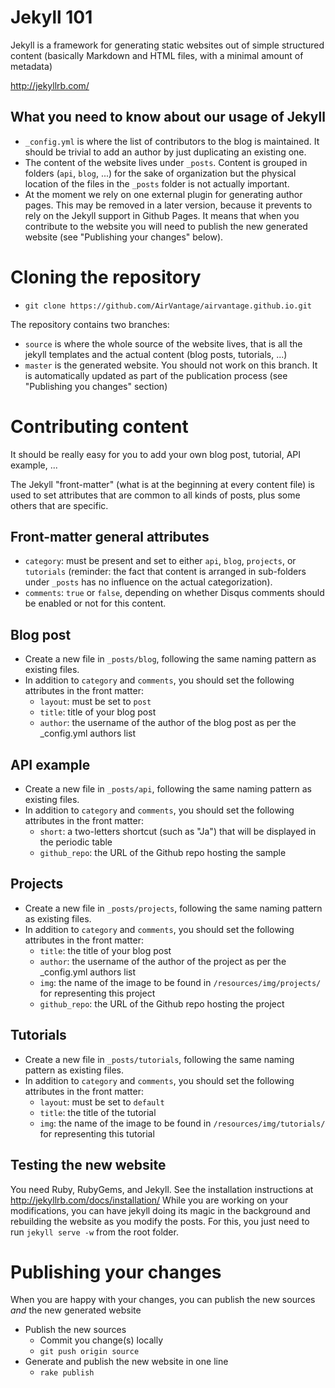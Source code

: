 Jekyll 101
==========

Jekyll is a framework for generating static websites out of simple structured content (basically Markdown and HTML files, with a minimal amount of metadata)

http://jekyllrb.com/

What you need to know about our usage of Jekyll
-----------------------------------------------

* `_config.yml` is where the list of contributors to the blog is maintained. It should be trivial to add an author by just duplicating an existing one.
* The content of the website lives under `_posts`. Content is grouped in folders (`api`, `blog`, ...) for the sake of organization but the physical location of the files in the `_posts` folder is not actually important.
* At the moment we rely on one external plugin for generating author pages. This may be removed in a later version, because it prevents to rely on the Jekyll support in Github Pages. It means that when you contribute to the website you will need to publish the new generated website (see "Publishing your changes" below).

Cloning the repository
======================

* `git clone https://github.com/AirVantage/airvantage.github.io.git`

The repository contains two branches:
* `source` is where the whole source of the website lives, that is all the jekyll templates and the actual content (blog posts, tutorials, ...)
* `master` is the generated website. You should not work on this branch. It is automatically updated as part of the publication process (see "Publishing you changes" section)

Contributing content
====================

It should be really easy for you to add your own blog post, tutorial, API example, ...

The Jekyll "front-matter" (what is at the beginning at every content file) is used to set attributes that are common to all kinds of posts, plus some others that are specific.

Front-matter general attributes
-------------------------------

* `category`: must be present and set to either `api`, `blog`, `projects`, or `tutorials` (reminder: the fact that content is arranged in sub-folders under `_posts` has no influence on the actual categorization).
* `comments`: `true` or `false`, depending on whether Disqus comments should be enabled or not for this content.

Blog post
---------

* Create a new file in `_posts/blog`, following the same naming pattern as existing files.
* In addition to `category` and `comments`, you should set the following attributes in the front matter:
    * `layout`: must be set to `post`
    * `title`: title of your blog post
    * `author`: the username of the author of the blog post as per the _config.yml authors list

API example
-----------

* Create a new file in `_posts/api`, following the same naming pattern as existing files.
* In addition to `category` and `comments`, you should set the following attributes in the front matter:
    * `short`: a two-letters shortcut (such as "Ja") that will be displayed in the periodic table
    * `github_repo`: the URL of the Github repo hosting the sample

Projects
--------

* Create a new file in `_posts/projects`, following the same naming pattern as existing files.
* In addition to `category` and `comments`, you should set the following attributes in the front matter:
    * `title`: the title of your blog post
    * `author`: the username of the author of the project as per the _config.yml authors list
    * `img`: the name of the image to be found in `/resources/img/projects/` for representing this project
    * `github_repo`: the URL of the Github repo hosting the project

Tutorials
---------

* Create a new file in `_posts/tutorials`, following the same naming pattern as existing files.
* In addition to `category` and `comments`, you should set the following attributes in the front matter:
    * `layout`: must be set to `default`
    * `title`: the title of the tutorial
    * `img`: the name of the image to be found in `/resources/img/tutorials/` for representing this tutorial


Testing the new website
-----------------------

You need Ruby, RubyGems, and Jekyll. See the installation instructions at http://jekyllrb.com/docs/installation/
While you are working on your modifications, you can have jekyll doing its magic in the background and rebuilding the website as you modify the posts. For this, you just need to run `jekyll serve -w` from the root folder.

Publishing your changes
=======================

When you are happy with your changes, you can publish the new sources _and_ the new generated website

* Publish the new sources
    * Commit you change(s) locally
    * `git push origin source`
* Generate and publish the new website in one line
    * `rake publish`

